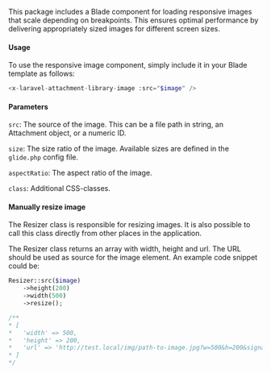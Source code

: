 This package includes a Blade component for loading responsive images that scale depending on breakpoints. This ensures optimal performance by delivering appropriately sized images for different screen sizes.

#### Usage
To use the responsive image component, simply include it in your Blade template as follows:

```php
<x-laravel-attachment-library-image :src="$image" />
```

#### Parameters
`src`: The source of the image. This can be a file path in string, an Attachment object, or a numeric ID.

`size`: The size ratio of the image. Available sizes are defined in the `glide.php` config file.

`aspectRatio`: The aspect ratio of the image.

`class`: Additional CSS-classes.

#### Manually resize image
The Resizer class is responsible for resizing images. It is also possible to call this class directly from other places in the application.

The Resizer class returns an array with width, height and url. The URL should be used as source for the image element. An example code snippet could be:
```php
Resizer::src($image)
    ->height(200)
    ->width(500)
    ->resize();

/**
* [
*   'width' => 500,
*   'height' => 200,
*   'url' => 'http://test.local/img/path-to-image.jpg?w=500&h=200&signature=....'
* ]
*/
```
